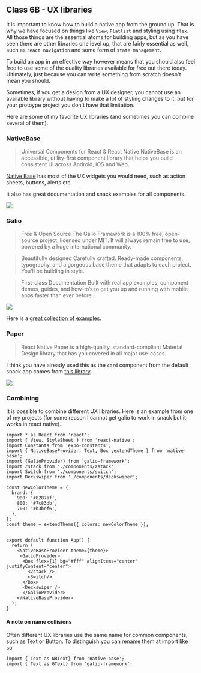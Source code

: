 ## Class 6B - UX libraries
It is important to know how to build a native app from the ground up. That is why we have focused on things like `View`, `Flatlist` and styling using `flex`. All those things are the essential atoms for building apps, but as you have seen there are other libraries one level up, that are fairly essential as well, such as `react navigation` and some form of `state management`. 


To build an app in an effective way however means that you should also feel free to use some of the quality libraries available for free out there today. Ultimately, just because you can write something from scratch doesn't mean you should. 

Sometimes, if you get a design from a UX designer, you cannot use an available library without having to make a lot of styling changes to it, but for your protoype project you don't have that limitation. 

Here are some of my favorite UX libraries (and sometimes you can combine several of them).

### NativeBase

>Universal Components for React & React Native
NativeBase is an accessible, utility-first component library that helps you build consistent UI across Android, iOS and Web.

[Native Base](https://nativebase.io) has most of the UX widgets you would need, such as action sheets, buttons, alerts etc.

It also has great documentation and snack examples for all components.

![](./images/nativebase.jpg)



### Galio

>Free & Open Source
The Galio Framework is a 100% free, open-source project, licensed under MIT. It will always remain free to use, powered by a huge international community.

>Beautifully designed
Carefully crafted. Ready-made components, typography, and a gorgeous base theme that adapts to each project. You'll be building in style.

>First-class Documentation
Built with real app examples, component demos, guides, and how-to’s to get you up and running with mobile apps faster than ever before.



![](./images/galio.jpg)

Here is a [great collection of examples](https://galio.io/built-with-galio).


### Paper
>React Native Paper is a high-quality, standard-compliant Material Design library that has you covered in all major use-cases.

I think you have already used this as the `card` component from the default snack app comes from [this library](https://reactnativepaper.com/).



![](./images/paper.jpg)




### Combining 
It is possible to combine different UX libraries. Here is an example from one of my projects (for some reason I cannot get galio to work in snack but it works in react native).

```
import * as React from 'react';
import { View, StyleSheet } from 'react-native';
import Constants from 'expo-constants';
import { NativeBaseProvider, Text, Box ,extendTheme } from 'native-base';
import {GalioProvider} from 'galio-framework';
import Zstack from './components/zstack';
import Switch from './components/switch';
import Deckswiper from './components/deckswiper';

const newColorTheme = {
  brand: {
    900: '#8287af',
    800: '#7c83db',
    700: '#b3bef6',
  },
};
const theme = extendTheme({ colors: newColorTheme });


export default function App() {
  return (
    <NativeBaseProvider theme={theme}>
     <GalioProvider>
      <Box flex={1} bg="#fff" alignItems="center" justifyContent="center">
        <Zstack />
        <Switch/>
      </Box>
      <Deckswiper />
      </GalioProvider>
    </NativeBaseProvider>
  );
}

```
#### A note on name collisions
Often different UX libraries use the same name for common components, such as Text or Button. To distinguish you can rename them at import like so

```
import { Text as NBText} from 'native-base';
import { Text as GText} from 'galio-framework';
```


